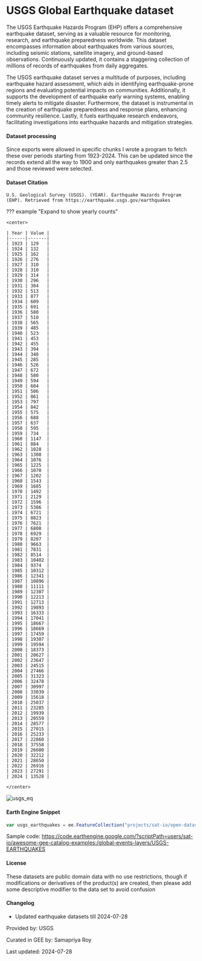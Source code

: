 # USGS Global Earthquake dataset
The USGS Earthquake Hazards Program (EHP) offers a comprehensive earthquake dataset, serving as a valuable resource for monitoring, research, and earthquake preparedness worldwide. This dataset encompasses information about earthquakes from various sources, including seismic stations, satellite imagery, and ground-based observations. Continuously updated, it contains a staggering collection of millions of records of earthquakes from daily aggregates.

The USGS earthquake dataset serves a multitude of purposes, including earthquake hazard assessment, which aids in identifying earthquake-prone regions and evaluating potential impacts on communities. Additionally, it supports the development of earthquake early warning systems, enabling timely alerts to mitigate disaster. Furthermore, the dataset is instrumental in the creation of earthquake preparedness and response plans, enhancing community resilience. Lastly, it fuels earthquake research endeavors, facilitating investigations into earthquake hazards and mitigation strategies.

#### Dataset processing

Since exports were allowed in specific chunks I wrote a program to fetch these over periods starting from 1923-2024. This can be updated since the records extend all the way to 1900 and only earthquakes greater than 2.5 and those reviewed were selected.

#### Dataset Citation

```
U.S. Geological Survey (USGS). (YEAR). Earthquake Hazards Program (EHP). Retrieved from https://earthquake.usgs.gov/earthquakes
```

??? example "Expand to show yearly counts"

    <center>

    | Year | Value |
    |------|-------|
    | 1923 | 129   |
    | 1924 | 132   |
    | 1925 | 162   |
    | 1926 | 276   |
    | 1927 | 310   |
    | 1928 | 310   |
    | 1929 | 314   |
    | 1930 | 296   |
    | 1931 | 304   |
    | 1932 | 513   |
    | 1933 | 877   |
    | 1934 | 609   |
    | 1935 | 691   |
    | 1936 | 580   |
    | 1937 | 510   |
    | 1938 | 565   |
    | 1939 | 485   |
    | 1940 | 523   |
    | 1941 | 453   |
    | 1942 | 455   |
    | 1943 | 394   |
    | 1944 | 348   |
    | 1945 | 285   |
    | 1946 | 526   |
    | 1947 | 672   |
    | 1948 | 580   |
    | 1949 | 594   |
    | 1950 | 604   |
    | 1951 | 506   |
    | 1952 | 861   |
    | 1953 | 797   |
    | 1954 | 842   |
    | 1955 | 575   |
    | 1956 | 688   |
    | 1957 | 637   |
    | 1958 | 595   |
    | 1959 | 734   |
    | 1960 | 1147  |
    | 1961 | 884   |
    | 1962 | 1028  |
    | 1963 | 1308  |
    | 1964 | 1076  |
    | 1965 | 1225  |
    | 1966 | 1070  |
    | 1967 | 1202  |
    | 1968 | 1543  |
    | 1969 | 1685  |
    | 1970 | 1492  |
    | 1971 | 2129  |
    | 1972 | 1596  |
    | 1973 | 5386  |
    | 1974 | 6721  |
    | 1975 | 8823  |
    | 1976 | 7621  |
    | 1977 | 6808  |
    | 1978 | 6929  |
    | 1979 | 8207  |
    | 1980 | 9663  |
    | 1981 | 7831  |
    | 1982 | 8514  |
    | 1983 | 10402 |
    | 1984 | 9374  |
    | 1985 | 10312 |
    | 1986 | 12341 |
    | 1987 | 10896 |
    | 1988 | 11111 |
    | 1989 | 12307 |
    | 1990 | 12213 |
    | 1991 | 12713 |
    | 1992 | 19893 |
    | 1993 | 16333 |
    | 1994 | 17041 |
    | 1995 | 18667 |
    | 1996 | 18669 |
    | 1997 | 17459 |
    | 1998 | 19307 |
    | 1999 | 19594 |
    | 2000 | 18373 |
    | 2001 | 20627 |
    | 2002 | 23647 |
    | 2003 | 24515 |
    | 2004 | 27466 |
    | 2005 | 31323 |
    | 2006 | 32478 |
    | 2007 | 30997 |
    | 2008 | 33039 |
    | 2009 | 15618 |
    | 2010 | 25037 |
    | 2011 | 23285 |
    | 2012 | 19939 |
    | 2013 | 20559 |
    | 2014 | 28577 |
    | 2015 | 27015 |
    | 2016 | 25233 |
    | 2017 | 22860 |
    | 2018 | 37558 |
    | 2019 | 26600 |
    | 2020 | 32212 |
    | 2021 | 28650 |
    | 2022 | 26916 |
    | 2023 | 27291 |
    | 2024 | 13528 |

    </center>


![usgs_eq](https://github.com/samapriya/awesome-gee-community-datasets/assets/6677629/d5c9496c-1797-4466-bfd1-62edcef5053a)

#### Earth Engine Snippet

```js
var usgs_earthquakes = ee.FeatureCollection("projects/sat-io/open-datasets/USGS/usgs_earthquakes");
```

Sample code: https://code.earthengine.google.com/?scriptPath=users/sat-io/awesome-gee-catalog-examples:/global-events-layers/USGS-EARTHQUAKES

#### License

These datasets are public domain data with no use restrictions, though if modifications or derivatives of the product(s) are created, then please add some descriptive modifier to the data set to avoid confusion

#### Changelog
- Updated earthquake datasets till 2024-07-28

Provided by: USGS

Curated in GEE by: Samapriya Roy

Last updated: 2024-07-28
